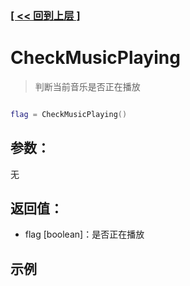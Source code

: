 ### [[ << 回到上层 ]](index.md)

# CheckMusicPlaying

> 判断当前音乐是否正在播放

```lua

flag = CheckMusicPlaying()

```

## 参数：

无

## 返回值：

+ flag [boolean]：是否正在播放

## 示例

```lua

```